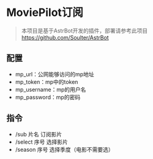 # MoviePilot订阅

> 本项目是基于AstrBot开发的插件，部署请参考此项目
> https://github.com/Soulter/AstrBot

## 配置

- mp_url：公网能够访问的mp地址
- mp_token：mp中的token
- mp_username：mp的用户名
- mp_password：mp的密码

## 指令

- /sub 片名          订阅影片
- /select 序号       选择影片
- /season 序号       选择季度（电影不需要选）
  
